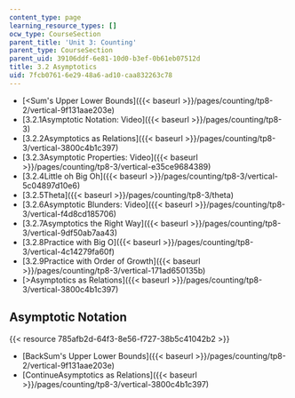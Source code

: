```yaml
---
content_type: page
learning_resource_types: []
ocw_type: CourseSection
parent_title: 'Unit 3: Counting'
parent_type: CourseSection
parent_uid: 39106ddf-6e81-10d0-b3ef-0b61eb07512d
title: 3.2 Asymptotics
uid: 7fcb0761-6e29-48a6-ad10-caa832263c78
---
```


*   [\<Sum's Upper Lower Bounds]({{< baseurl >}}/pages/counting/tp8-2/vertical-9f131aae203e)
*   [3.2.1Asymptotic Notation: Video]({{< baseurl >}}/pages/counting/tp8-3)
*   [3.2.2Asymptotics as Relations]({{< baseurl >}}/pages/counting/tp8-3/vertical-3800c4b1c397)
*   [3.2.3Asymptotic Properties: Video]({{< baseurl >}}/pages/counting/tp8-3/vertical-e35ce9684389)
*   [3.2.4Little oh Big Oh]({{< baseurl >}}/pages/counting/tp8-3/vertical-5c04897d10e6)
*   [3.2.5Theta]({{< baseurl >}}/pages/counting/tp8-3/theta)
*   [3.2.6Asymptotic Blunders: Video]({{< baseurl >}}/pages/counting/tp8-3/vertical-f4d8cd185706)
*   [3.2.7Asymptotics the Right Way]({{< baseurl >}}/pages/counting/tp8-3/vertical-9df50ab7aa43)
*   [3.2.8Practice with Big O]({{< baseurl >}}/pages/counting/tp8-3/vertical-4c14279fa60f)
*   [3.2.9Practice with Order of Growth]({{< baseurl >}}/pages/counting/tp8-3/vertical-171ad650135b)
*   [\>Asymptotics as Relations]({{< baseurl >}}/pages/counting/tp8-3/vertical-3800c4b1c397)

Asymptotic Notation
-------------------

{{< resource 785afb2d-64f3-8e56-f727-38b5c41042b2 >}}

*   [BackSum's Upper Lower Bounds]({{< baseurl >}}/pages/counting/tp8-2/vertical-9f131aae203e)
*   [ContinueAsymptotics as Relations]({{< baseurl >}}/pages/counting/tp8-3/vertical-3800c4b1c397)